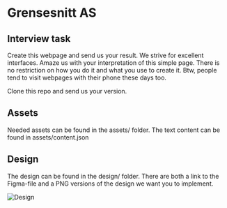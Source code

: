 # Grensesnitt AS

## Interview task

Create this webpage and send us your result. We strive for excellent interfaces.
Amaze us with your interpretation of this simple page.
There is no restriction on how you do it and what you use to create it.
Btw, people tend to visit webpages with their phone these days too.

Clone this repo and send us your version.

## Assets

Needed assets can be found in the assets/ folder. The text content can be found in assets/content.json

## Design

The design can be found in the design/ folder. There are both a link to the Figma-file and a PNG versions of the design we want you to implement.

![Design](https://github.com/Grensesnitt/interview/blob/master/design/One-pager.png)

